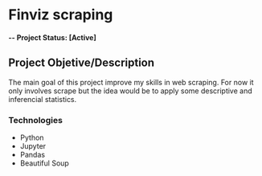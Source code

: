 # Finviz scraping

#### -- Project Status: [Active]

## Project Objetive/Description
The main goal of this project improve my skills in web scraping. For now it only involves scrape but the idea would be to apply some descriptive and inferencial statistics.

### Technologies
* Python
* Jupyter
* Pandas
* Beautiful Soup

